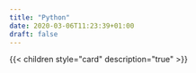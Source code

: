 ```yaml
---
title: "Python"
date: 2020-03-06T11:23:39+01:00
draft: false
---
```


{{< children style="card" description="true"  >}}
